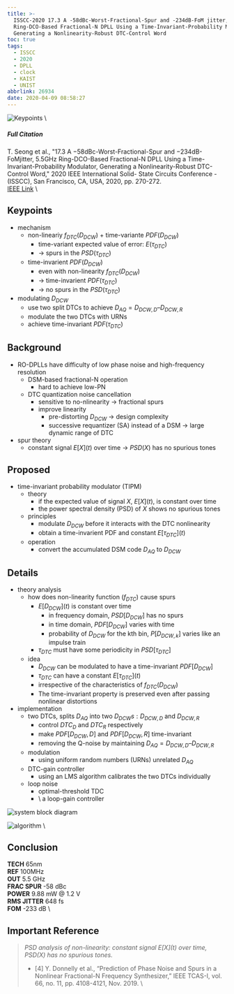 ```yaml
---
title: >-
  ISSCC-2020 17.3 A -58dBc-Worst-Fractional-Spur and -234dB-FoM jitter, 5.5GHz
  Ring-DCO-Based Fractional-N DPLL Using a Time-Invariant-Probability Modulator,
  Generating a Nonlinearity-Robust DTC-Control Word
toc: true
tags:
  - ISSCC
  - 2020
  - DPLL
  - clock
  - KAIST
  - UNIST
abbrlink: 26934
date: 2020-04-09 08:58:27
---
```


![Keypoints](https://img.mubu.com/document_image/5784ad7c-989f-4653-98df-2e2b63165d4f-216525.jpg) \

##### Full Citation

T. Seong et al., "17.3 A −58dBc-Worst-Fractional-Spur and −234dB-FoMjitter, 5.5GHz Ring-DCO-Based Fractional-N DPLL Using a Time-Invariant-Probability Modulator, Generating a Nonlinearity-Robust DTC-Control Word," 2020 IEEE International Solid- State Circuits Conference - (ISSCC), San Francisco, CA, USA, 2020, pp. 270-272. \
[IEEE Link](https://ieeexplore.ieee.org/document/9062948) \

## Keypoints

- mechanism
  - non-lineariy $f_{DTC}(D_{DCW})$ + time-variante $PDF(D_{DCW})$
    - time-variant expected value of error: $E(\tau_{DTC})$
    - → spurs in the $PSD(\tau_{DTC})$
  - time-invarient $PDF(D_{DCW})$
    - even with non-linearity $f_{DTC}(D_{DCW})$
    - → time-invarient $PDF(\tau_{DTC})$
    - → no spurs in the $PSD(\tau_{DTC})$
- modulating $D_{DCW}$
  - use two split DTCs to achieve $D_{AQ} = D_{DCW,D} – D_{DCW,R}$
  - modulate the two DTCs with URNs
  - achieve time-invariant $PDF(\tau_{DTC})$

## Background

- RO-DPLLs have difficulty of low phase noise and high-frequency resolution
  - DSM-based fractional-N operation
    - hard to achieve low-PN
  - DTC quantization noise cancellation
    - sensitive to no-nlinearity → fractional spurs
    - improve linearity
      - pre-distorting $D_{DCW}$ → design complexity
      - successive requantizer (SA) instead of a DSM → large dynamic range of DTC
- spur theory
  - constant signal $E[X](t)$ over time → $PSD(X)$ has no spurious tones

## Proposed

- time-invariant probability modulator (TIPM)
  - theory
    - if the expected value of signal $X$, $E[X](t)$, is constant over time
    - the power spectral density (PSD) of $X$ shows no spurious tones
  - principles
    - modulate $D_{DCW}$ before it interacts with the DTC nonlinearity
    - obtain a time-invarient PDF and constant $E[\tau_{DTC}](t)$
  - operation
    - convert the accumulated DSΜ code $D_{AQ}$ to $D_{DCW}$

## Details

- theory analysis
  - how does non-linearity function ($f_{DTC}$) cause spurs
    - $E[D_{DCW}](t)$ is constant over time
      - in frequency domain, $PSD[D_{DCW}]$ has no spurs
      - in time domain, $PDF[D_{DCW}]$ varies with time
      - probability of $D_{DCW}$ for the kth bin, $P[D_{DCW,k}]$ varies like an impulse train
    - $\tau_{DTC}$ must have some periodicity in $PSD[\tau_{DTC}]$
  - idea
    - $D_{DCW}$ can be modulated to have a time-invariant $PDF[D_{DCW}]$
    - $\tau_{DTC}$ can have a constant $E[\tau_{DTC}](t)$
    - irrespective of the characteristics of $f_{DTC}(D_{DCW})$
    - The time-invariant property is preserved even after passing nonlinear distortions
- implementation
  - two DTCs, splits $D_{AQ}$ into two $D_{DCW}s: D_{DCW,D}$ and $D_{DCW,R}$
    - control $DTC_D$ and $DTC_R$ respectively
    - make $PDF[D_{DCW},D]$ and $PDF[D_{DCW},R]$ time-invariant
    - removing the Q-noise by maintaining $D_{AQ} = D_{DCW,D} – D_{DCW,R}$
  - modulation
    - using uniform random numbers (URNs) unrelated $D_{AQ}$
  - DTC-gain controller
    - using an LMS algorithm calibrates the two DTCs individually
  - loop noise
    - optimal-threshold TDC
    - \ a loop-gain controller

![system block diagram](https://img.mubu.com/document_image/3b9555c8-478b-42a4-be8f-8f8a40e71f74-216525.jpg)

![algorithm](https://img.mubu.com/document_image/74e18dfc-23d2-4dc1-abd8-23dd6c8166c2-216525.jpg) \

## Conclusion

**TECH** 65nm \
**REF** 100MHz \
**OUT** 5.5 GHz \
**FRAC SPUR** -58 dBc \
**POWER** 9.88 mW @ 1.2 V \
**RMS JITTER** 648 fs \
**FOM** -233 dB \

## Important Reference

> *PSD analysis of non-linearity: constant signal E\[X](t) over time, PSD(X) has no spurious tones.*
>
> - [4] Y. Donnelly et al., “Prediction of Phase Noise and Spurs in a Nonlinear Fractional-N Frequency Synthesizer,” IEEE TCAS-I, vol. 66, no. 11, pp. 4108-4121, Nov. 2019. \
